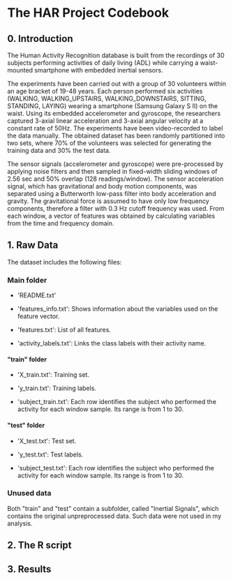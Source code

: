 The HAR Project Codebook
========================

## 0. Introduction

The Human Activity Recognition database is built from the recordings of 30 subjects performing activities of daily living (ADL) while carrying a waist-mounted smartphone with embedded inertial sensors.

The experiments have been carried out with a group of 30 volunteers within an age bracket of 19-48 years. Each person performed six activities (WALKING, WALKING_UPSTAIRS, WALKING_DOWNSTAIRS, SITTING, STANDING, LAYING) wearing a smartphone (Samsung Galaxy S II) on the waist. Using its embedded accelerometer and gyroscope, the researchers captured 3-axial linear acceleration and 3-axial angular velocity at a constant rate of 50Hz. The experiments have been video-recorded to label the data manually. The obtained dataset has been randomly partitioned into two sets, where 70% of the volunteers was selected for generating the training data and 30% the test data. 

The sensor signals (accelerometer and gyroscope) were pre-processed by applying noise filters and then sampled in fixed-width sliding windows of 2.56 sec and 50% overlap (128 readings/window). The sensor acceleration signal, which has gravitational and body motion components, was separated using a Butterworth low-pass filter into body acceleration and gravity. The gravitational force is assumed to have only low frequency components, therefore a filter with 0.3 Hz cutoff frequency was used. From each window, a vector of features was obtained by calculating variables from the time and frequency domain.

## 1. Raw Data

The dataset includes the following files:

### Main folder

- 'README.txt'

- 'features_info.txt': Shows information about the variables used on the feature vector.

- 'features.txt': List of all features.

- 'activity_labels.txt': Links the class labels with their activity name.

#### "train" folder

- 'X_train.txt': Training set.

- 'y_train.txt': Training labels.

- 'subject_train.txt': Each row identifies the subject who performed the activity for each window sample. Its range is from 1 to 30. 

#### "test" folder

- 'X_test.txt': Test set.

- 'y_test.txt': Test labels.

- 'subject_test.txt': Each row identifies the subject who performed the activity for each window sample. Its range is from 1 to 30. 

### Unused data

Both "train" and "test" contain a subfolder, called "Inertial Signals", which contains the original unpreprocessed data. Such data were not used in my analysis.



## 2. The R script

## 3. Results
